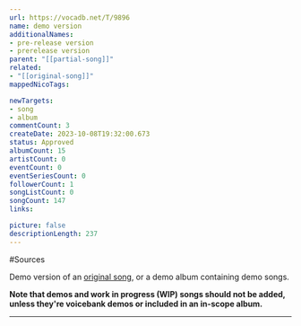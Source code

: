 ```yaml
---
url: https://vocadb.net/T/9896
name: demo version
additionalNames: 
- pre-release version
- prerelease version
parent: "[[partial-song]]"
related:
- "[[original-song]]"
mappedNicoTags:

newTargets:
- song
- album
commentCount: 3
createDate: 2023-10-08T19:32:00.673
status: Approved
albumCount: 15
artistCount: 0
eventCount: 0
eventSeriesCount: 0
followerCount: 1
songListCount: 0
songCount: 147
links: 

picture: false
descriptionLength: 237
---
```


#Sources

Demo version of an [original song](/T/6479/original-song), or a demo album containing demo songs.

**Note that demos and work in progress (WIP) songs should not be added, unless they're voicebank demos or included in an in-scope album.**

---

